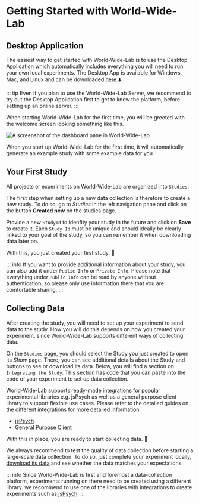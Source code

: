 # Getting Started with World-Wide-Lab

## Desktop Application

The easiest way to get started with World-Wide-Lab is to use the Desktop Application which automatically includes everything you will need to run your own local experiments. The Desktop App is available for Windows, Mac, and Linux and can be downloaded [here ⬇️](https://github.com/world-wide-lab/world-wide-lab/releases/latest).

::: tip
Even if you plan to use the World-Wide-Lab Server, we recommend to try out the Desktop Application first to get to know the platform, before setting up an online server.
:::

When starting World-Wide-Lab for the first time, you will be greeted with the welcome screen looking something like this.

![A screenshot of the dashboard pane in World-Wide-Lab](/img/screenshots/dashboard.png)

When you start up World-Wide-Lab for the first time, it will automatically generate an example study with some example data for you.

## Your First Study

All projects or experiments on World-Wide-Lab are organized into `Studies`.

The first step when setting up a new data collection is therefore to create a new study. To do so, go to *Studies* in the left navigation pane and click on the button **Created new** on the studies page.

Provide a new `StudyId` to idenfity your study in the future and click on **Save** to create it. Each `Study Id` must be unique and should ideally be clearly linked to your goal of the study, so you can remember it when downloading data later on.

With this, you just created your first study. 🚀

::: info
If you want to provide additional information about your study, you can also add it under `Public Info` or `Private Info`. Please note that everything under `Public Info` can be read by anyone without authentication, so please only use information there that you are comfortable sharing.
:::

## Collecting Data

After creating the study, you will need to set up your experiment to send data to the study. How you will do this depends on how you created your experiment, since World-Wide-Lab supports different ways of collecting data.

On the `Studies` page, you should select the Study you just created to open its *Show* page. There, you can see additional details about the Study and buttons to see or download its data. Below, you will find a section on `Integrating the Study`. This section has code that you can paste into the code of your experiment to set up data collection.

World-Wide-Lab supports ready-made integrations for popular experimental libraries e.g. jsPsych as well as a general purpose client library to support flexible use cases. Please refer to the detailed guides on the different integrations for more detailed information.

- [jsPsych](/guides/integration-jsPsych)
- [General Purpose Client]((/guides/client))

With this in place, you are ready to start collecting data. 🎉

We always recommend to test the quality of data collection before starting a large-scale data collection. To do so, just complete your experiment locally, [download its data](/guides/download-data) and see whether the data matches your expectations.

::: info
Since World-Wide-Lab is first and foremost a data-collection platform, experiments running on there need to be created using a different library. we recommend to use one of the libraries with integrations to create experiments such as [jsPsych](https://www.jspsych.org/).
:::
